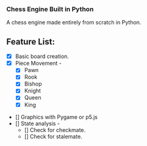 ### Chess Engine Built in Python
A chess engine made entirely from scratch in Python.

##  Feature List:
- [x] Basic board creation.
- [x] Piece Movement -
    - [x] Pawn
    - [x] Rook
    - [x] Bishop
    - [x] Knight
    - [x] Queen
    - [x] King
- [] Graphics with Pygame or p5.js
- [] State analysis -
    - [] Check for checkmate.
    - [] Check for stalemate.